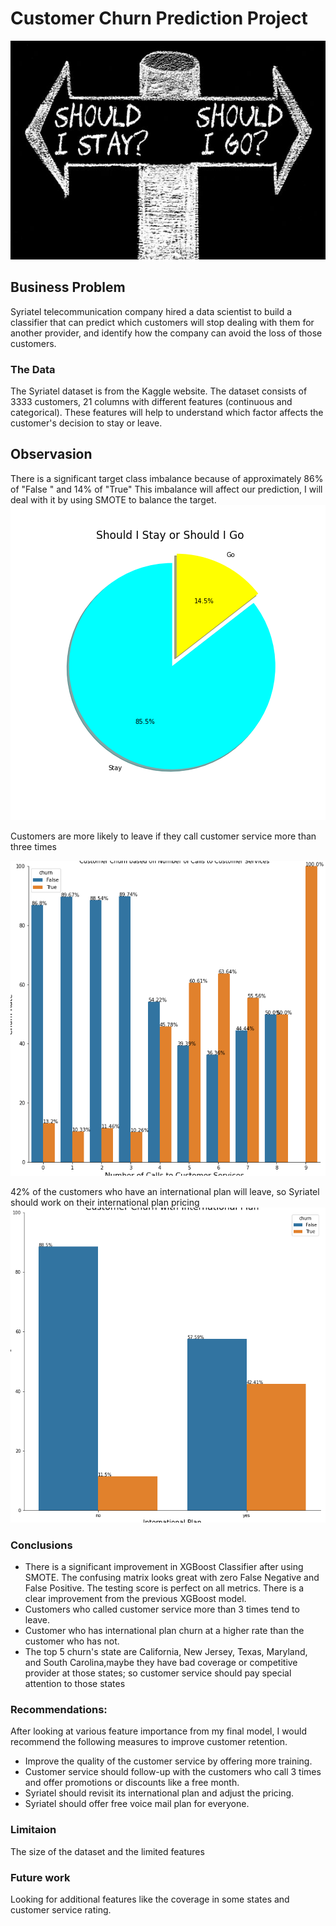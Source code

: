 # Customer Churn Prediction Project


<p align="center">
  <img width="860" height="350" src="Images/readme.jpg">
</p>

## Business Problem
Syriatel telecommunication company hired a data scientist to build a classifier that can predict which customers will stop dealing with them for another provider, and identify how the company can avoid the loss of those customers.

### The Data

The Syriatel dataset is from the Kaggle website. The dataset consists of 3333 customers, 21 columns with different features (continuous and categorical). These features will help to understand which factor affects the customer's decision to stay or leave.

## Observasion

There is a significant target class imbalance because of approximately 86% of "False " and 14% of "True" This imbalance will affect our prediction,  I will deal with it by using SMOTE to balance the target.
![](Images/Should%20I%20Stay%20or%20Should%20I%20Go.png)


Customers are more likely to leave if they call customer service more than three times



![](Images/Customer_Services_calls.png)

42% of the customers who have an international plan will leave, so Syriatel should work on their international plan pricing
![](Images/International_Plan.png)

### Conclusions
- There is a significant improvement in XGBoost Classifier after using SMOTE. The confusing matrix looks great with zero False Negative and False Positive.  The testing score is perfect on all metrics. There is a clear improvement from the previous XGBoost model.
- Customers who called customer service more than 3 times tend to leave.
- Customer who has international plan churn at a higher rate than the customer who has not.
- The top 5 churn's state are California, New Jersey, Texas, Maryland, and South Carolina,maybe they have bad coverage or competitive provider at those states; so customer service should pay special attention to those states



### Recommendations:
After looking at various feature importance from my final model, I would recommend the following measures to improve customer retention.
- Improve the quality of the customer service by offering more training.
- Customer service should follow-up with the customers who call 3 times and offer promotions or discounts like a free month.
- Syriatel should revisit its international plan and adjust the pricing.
- Syriatel should offer free voice mail plan for everyone.

### Limitaion
The size of the dataset and the limited features

### Future work
Looking for additional features like the coverage in some states and customer service rating.

